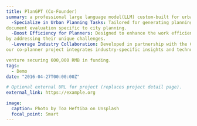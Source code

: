 ```yaml
---
title: PlanGPT (Co-Founder)
summary: a professional large language model(LLM) custom-built for urban planning https://arxiv.org/abs/2402.19273), aiming to
  -Specialize in Urban Planning Tasks: Tailored for generating planning texts, information retrieval, and
document evaluation specific to city planning.
  -Boost Efficiency for Planners: Designed to enhance the work efficiency of urban planning professionals
by addressing their unique challenges.
  -Leverage Industry Collaboration: Developed in partnership with the China Urban Planning & Design,
our co-planner project integrates industry-specific insights and technologies, culminating in a successful

venture securing 600,000 RMB in funding.
tags:
  - Demo
date: "2016-04-27T00:00:00Z"

# Optional external URL for project (replaces project detail page).
external_link: https://example.org

image:
  caption: Photo by Toa Heftiba on Unsplash
  focal_point: Smart
---
```


